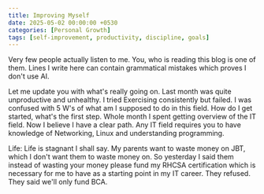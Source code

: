 ```yaml
---
title: Improving Myself
date: 2025-05-02 00:00:00 +0530
categories: [Personal Growth]
tags: [self-improvement, productivity, discipline, goals]
---
```

Very few people actually listen to me. You, who is reading this blog is one of them. Lines I write here can contain grammatical mistakes which proves I don't use AI.

Let me update you with what's really going on. Last month was quite unproductive and unhealthy. I tried Exercising consistently but failed. I was confused with 5 W's of what am I supposed to do in this field. How do I get started, what's the first step. Whole month I spent getting overview of the IT field. Now I believe I have a clear path. Any IT field requires you to have knowledge of Networking, Linux and understanding programming.

Life: Life is stagnant I shall say. My parents want to waste money on JBT, which I don't want them to waste money on. So yesterday I said them instead of wasting your money please fund my RHCSA certification which is necessary for me to have as a starting point in my IT career. They refused. They said we'll only fund BCA. 
